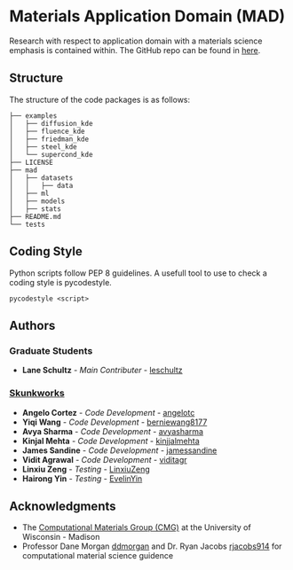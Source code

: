 # Materials Application Domain (MAD)

Research with respect to application domain with a materials science emphasis is contained within. The GitHub repo can be found in [here](https://github.com/leschultz/application_domain.git).

## Structure
The structure of the code packages is as follows:

```
├── examples
│   ├── diffusion_kde
│   ├── fluence_kde
│   ├── friedman_kde
│   ├── steel_kde
│   └── supercond_kde
├── LICENSE
├── mad
│   ├── datasets
│   │   ├── data
│   ├── ml
│   ├── models
│   ├── stats
├── README.md
└── tests
```

## Coding Style

Python scripts follow PEP 8 guidelines. A usefull tool to use to check a coding style is pycodestyle.

```
pycodestyle <script>
```

## Authors

### Graduate Students
* **Lane Schultz** - *Main Contributer* - [leschultz](https://github.com/leschultz)

### [Skunkworks](https://skunkworks.engr.wisc.edu/)
* **Angelo Cortez** - *Code Development* - [angelotc](https://github.com/angelotc)
* **Yiqi Wang** - *Code Development* - [berniewang8177](https://github.com/berniewang8177)
* **Avya Sharma** - *Code Development* - [avyasharma](https://github.com/avyasharma)
* **Kinjal Mehta** - *Code Development* - [kinjjalmehta](https://github.com/kinjjalmehta)
* **James Sandine** - *Code Development* - [jamessandine](https://github.com/jamessandine)
* **Vidit Agrawal** - *Code Development* - [viditagr](https://github.com/viditagr)
* **Linxiu Zeng** - *Testing* - [LinxiuZeng](https://github.com/LinxiuZeng)
* **Hairong Yin** - *Testing* - [EvelinYin](https://github.com/EvelinYin)

## Acknowledgments

* The [Computational Materials Group (CMG)](https://matmodel.engr.wisc.edu/) at the University of Wisconsin - Madison
* Professor Dane Morgan [ddmorgan](https://github.com/ddmorgan) and Dr. Ryan Jacobs [rjacobs914](https://github.com/rjacobs914) for computational material science guidence
